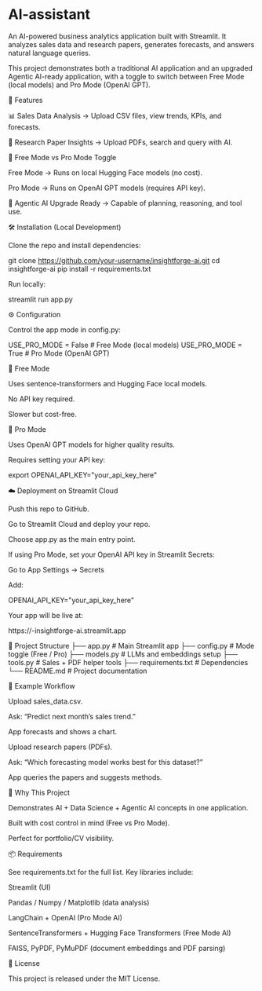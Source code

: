 # AI-assistant
An AI-powered business analytics application built with Streamlit.
It analyzes sales data and research papers, generates forecasts, and answers natural language queries.

This project demonstrates both a traditional AI application and an upgraded Agentic AI-ready application, with a toggle to switch between Free Mode (local models) and Pro Mode (OpenAI GPT).

🚀 Features

📊 Sales Data Analysis → Upload CSV files, view trends, KPIs, and forecasts.

📑 Research Paper Insights → Upload PDFs, search and query with AI.

🤖 Free Mode vs Pro Mode Toggle

Free Mode → Runs on local Hugging Face models (no cost).

Pro Mode → Runs on OpenAI GPT models (requires API key).

🧠 Agentic AI Upgrade Ready → Capable of planning, reasoning, and tool use.

🛠️ Installation (Local Development)

Clone the repo and install dependencies:

git clone https://github.com/your-username/insightforge-ai.git
cd insightforge-ai
pip install -r requirements.txt


Run locally:

streamlit run app.py

⚙️ Configuration

Control the app mode in config.py:

USE_PRO_MODE = False  # Free Mode (local models)
USE_PRO_MODE = True   # Pro Mode (OpenAI GPT)

🔹 Free Mode

Uses sentence-transformers and Hugging Face local models.

No API key required.

Slower but cost-free.

🔹 Pro Mode

Uses OpenAI GPT models for higher quality results.

Requires setting your API key:

export OPENAI_API_KEY="your_api_key_here"

☁️ Deployment on Streamlit Cloud

Push this repo to GitHub.

Go to Streamlit Cloud
 and deploy your repo.

Choose app.py as the main entry point.

If using Pro Mode, set your OpenAI API key in Streamlit Secrets:

Go to App Settings → Secrets

Add:

OPENAI_API_KEY="your_api_key_here"


Your app will be live at:

https://<your-username>-insightforge-ai.streamlit.app

📂 Project Structure
├── app.py              # Main Streamlit app
├── config.py           # Mode toggle (Free / Pro)
├── models.py           # LLMs and embeddings setup
├── tools.py            # Sales + PDF helper tools
├── requirements.txt    # Dependencies
└── README.md           # Project documentation

📌 Example Workflow

Upload sales_data.csv.

Ask: “Predict next month’s sales trend.”

App forecasts and shows a chart.

Upload research papers (PDFs).

Ask: “Which forecasting model works best for this dataset?”

App queries the papers and suggests methods.

🎯 Why This Project

Demonstrates AI + Data Science + Agentic AI concepts in one application.

Built with cost control in mind (Free vs Pro Mode).

Perfect for portfolio/CV visibility.

📦 Requirements

See requirements.txt
 for the full list.
Key libraries include:

Streamlit (UI)

Pandas / Numpy / Matplotlib (data analysis)

LangChain + OpenAI (Pro Mode AI)

SentenceTransformers + Hugging Face Transformers (Free Mode AI)

FAISS, PyPDF, PyMuPDF (document embeddings and PDF parsing)

📝 License

This project is released under the MIT License.
